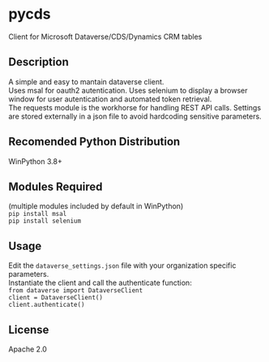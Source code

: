 # pycds
Client for Microsoft Dataverse/CDS/Dynamics CRM tables
## Description
A simple and easy to mantain dataverse client.  
Uses msal for oauth2 autentication. Uses selenium to display a browser window for user autentication and automated token retrieval.  
The requests module is the workhorse for handling REST API calls.
Settings are stored externally in a json file to avoid hardcoding sensitive parameters.  
## Recomended Python Distribution
WinPython 3.8+
## Modules Required
(multiple modules included by default in WinPython)  
`pip install msal`  
`pip install selenium`  
## Usage
Edit the `dataverse_settings.json` file with your organization specific parameters.  
Instantiate the client and call the authenticate function:  
`from dataverse import DataverseClient`  
`client = DataverseClient()`  
`client.authenticate()`  

## License
Apache 2.0
